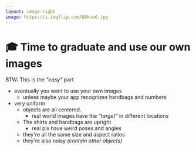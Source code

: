 ```yaml
---
layout: image-right
image: https://i.imgflip.com/68kuw6.jpg
---
```


# 🎓 Time to graduate and use our own images

BTW: This is the _"easy"_ part

- eventually you want to use your own images
  - unless maybe your app recognizes handbags and numbers
- very uniform
  - objects are all centered.  
    - real world images have the _"target"_ in different locations
  - The shirts and handbags are upright
    - real pix have weird poses and angles
  - they're all the same size and aspect ratios
  - they're also noisy _(contain other objects)_
